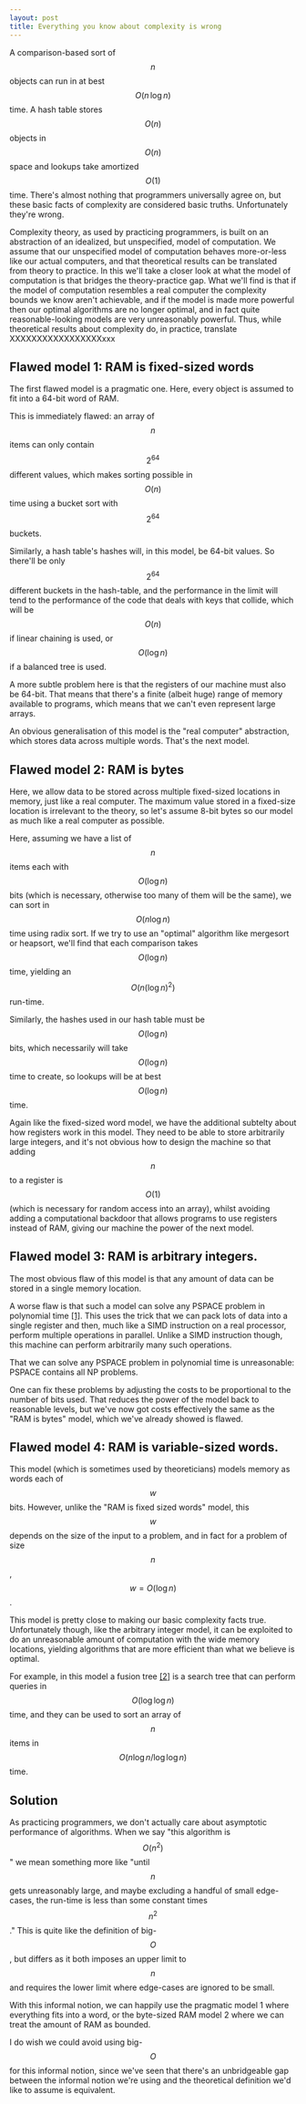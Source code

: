 ```yaml
---
layout: post
title: Everything you know about complexity is wrong
---
```


A comparison-based sort of $$n$$ objects can run in at best $$O(n\,\mathrm{log}\,n)$$ time. A hash
table stores $$O(n)$$ objects in $$O(n)$$ space and lookups
take amortized $$O(1)$$ time. There's almost nothing that programmers universally agree on, but
these basic facts of complexity are considered basic truths.
Unfortunately they're wrong.

<!--more-->

Complexity theory, as used by practicing programmers, is built on an abstraction
of an idealized, but unspecified, model of computation. We assume that our unspecified
model of computation behaves more-or-less like our actual computers, and that theoretical
results can be translated from theory to practice. In this
we'll take a closer look at what the model of computation is that bridges the theory-practice
gap. What we'll find is that if the model of computation resembles a real computer the complexity
bounds we know aren't achievable, and if the model is made more powerful then
our optimal algorithms are no longer optimal, and in fact quite reasonable-looking
models are very unreasonably powerful. Thus, while theoretical results about complexity do,
in practice, translate XXXXXXXXXXXXXXXXXxxx

Flawed model 1: RAM is fixed-sized words
--------------

The first flawed model is a pragmatic one. Here, every object is assumed to fit into a 64-bit
word of RAM.

This is immediately flawed: an array of $$n$$ items can only contain $$2^{64}$$ different
values, which makes sorting possible in $$O(n)$$ time using a bucket sort with $$2^{64}$$ buckets.

Similarly, a hash table's hashes will, in this model, be 64-bit values. So there'll be
only $$2^{64}$$ different buckets in the hash-table, and the performance in the limit
will tend to the performance of the code that deals with keys that collide, which will
be $$O(n)$$ if linear chaining is used, or $$O(\mathrm{log}\,n)$$ if a balanced tree is used.

A more subtle problem here is that the registers of our machine must also be 64-bit. That means
that there's a finite (albeit huge) range of memory available to programs, which means that
we can't even represent large arrays.

An obvious generalisation of this model is the "real computer" abstraction, which stores
data across multiple words. That's the next model.

Flawed model 2: RAM is bytes
--------------

Here, we allow data to be stored across multiple fixed-sized locations in memory, just like a real computer.
The maximum value stored in a fixed-size location is irrelevant to the theory, so let's assume 8-bit bytes
so our model as much like a real computer as possible.

Here, assuming we have a list of $$n$$ items each with $$O(\mathrm{log}\, n)$$ bits (which is necessary, otherwise too
many of them will be the same),  we can sort in $$O(n\mathrm{log}\,n)$$ time using radix sort. If we try to use
an "optimal" algorithm like mergesort or heapsort, we'll find that each comparison takes $$O(\mathrm{log}\,n)$$ time,
yielding an $$O(n(\mathrm{log}\,n)^2)$$ run-time.

Similarly, the hashes used in our hash table must be $$O(\mathrm{log}\, n)$$ bits, which necessarily will take $$O(\mathrm{log}\, n)$$ time to create, so lookups will be at best $$O(\mathrm{log}\, n)$$ time.

Again like the fixed-sized word model, we have the additional subtelty about how registers work in this model.
They need to be able to store arbitrarily large integers, and it's not obvious how to design the machine
so that adding $$n$$ to a register is $$O(1)$$ (which is necessary for random access into an array), whilst
avoiding adding a computational backdoor that allows programs to use registers instead of RAM, giving our
machine the power of the next model.

Flawed model 3: RAM is arbitrary integers.
---------------

The most obvious flaw of this model is that any amount of data can be stored in a single memory location.

A worse flaw is that such a model can solve any PSPACE problem in polynomial time [[1]][ref-pspace]. This uses the trick
that we can pack lots of data into a single register and then, much like a SIMD instruction on a real
processor, perform multiple operations in parallel. Unlike a SIMD instruction though, this machine can
perform arbitrarily many such operations.

[ref-pspace]: http://link.springer.com/chapter/10.1007%2F3-540-09510-1_42

That we can solve any PSPACE problem in polynomial time is unreasonable: PSPACE contains all NP problems.

One can fix these problems by adjusting the costs to be proportional to the number of bits used. That
reduces the power of the model back to reasonable levels, but we've now got costs effectively the same as the
"RAM is bytes" model, which we've already showed is flawed.

Flawed model 4: RAM is variable-sized words.
-------

This model (which is sometimes used by theoreticians) models memory as words each of $$w$$ bits. However,
unlike the "RAM is fixed sized words" model, this $$w$$ depends on the size of the input to a problem, and
in fact for a problem of size $$n$$, $$w = O(\mathrm{log}\, n)$$.

This model is pretty close to making our basic complexity facts true. Unfortunately though, like the
arbitrary integer model, it can be exploited to do an unreasonable amount of computation with the
wide memory locations, yielding algorithms that are more efficient than what we believe is optimal.

For example, in this model a fusion tree [[2]][ref-fusion] is a search
tree that can perform queries in $$O(\mathrm{log\,log}\,n)$$ time, and they can be used to sort
an array of $$n$$ items in $$O(n\mathrm{log}\,n/\mathrm{log\,log}\,n)$$ time.

[ref-fusion]: http://en.wikipedia.org/wiki/Fusion_tree

Solution
--------

As practicing programmers, we don't actually care about asymptotic performance of algorithms.
When we say "this algorithm is $$O(n^2)$$" we mean something more like "until $$n$$ gets unreasonably
large, and maybe excluding a handful of small edge-cases, the run-time is less than some constant times $$n^2$$."
This is quite like the definition of big-$$O$$, but differs as it both imposes an upper limit to $$n$$
and requires the lower limit where edge-cases are ignored to be small.

With this informal notion, we can happily use the pragmatic model 1 where everything fits into a word, or
the byte-sized RAM model 2 where we can treat the amount of RAM as bounded.

I do wish we could avoid using big-$$O$$ for this informal notion, since we've seen that there's an unbridgeable
gap between the informal notion we're using and the theoretical definition we'd like to assume is equivalent.
